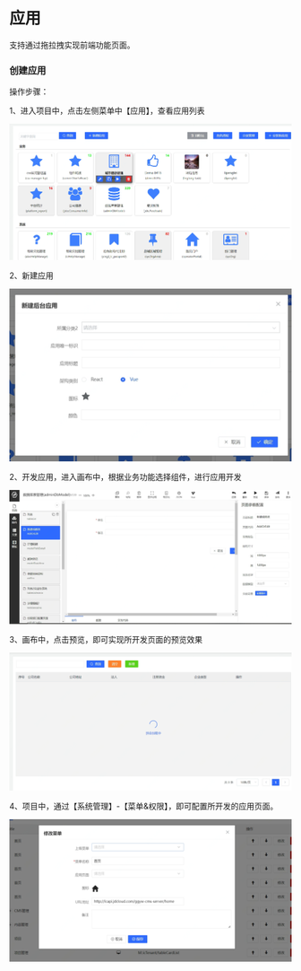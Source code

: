 # 应用

支持通过拖拉拽实现前端功能页面。

### 创建应用

操作步骤：

1、进入项目中，点击左侧菜单中【应用】，查看应用列表

![](/image/Joybuilder/app_list.PNG) 

2、新建应用

![](/image/Joybuilder/app_add.PNG) 

2、开发应用，进入画布中，根据业务功能选择组件，进行应用开发

![](/image/Joybuilder/app_dev.PNG) 

3、画布中，点击预览，即可实现所开发页面的预览效果

![](/image/Joybuilder/app_detail.PNG) 

4、项目中，通过【系统管理】-【菜单&权限】，即可配置所开发的应用页面。

![](/image/Joybuilder/app_site.PNG) 